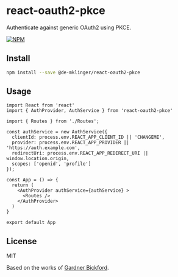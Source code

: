 # react-oauth2-pkce

Authenticate against generic OAuth2 using PKCE.

[![NPM](https://img.shields.io/npm/v/@de-mklinger/react-oauth2-pkce.svg)](https://www.npmjs.com/package/@de-mklinger/react-oauth2-pkce)

## Install

```bash
npm install --save @de-mklinger/react-oauth2-pkce
```

## Usage

```tsx
import React from 'react'
import { AuthProvider, AuthService } from 'react-oauth2-pkce'

import { Routes } from './Routes';

const authService = new AuthService({
  clientId: process.env.REACT_APP_CLIENT_ID || 'CHANGEME',
  provider: process.env.REACT_APP_PROVIDER || 'https://auth.example.com',
  redirectUri: process.env.REACT_APP_REDIRECT_URI || window.location.origin,
  scopes: ['openid', 'profile']
});

const App = () => {
  return (
    <AuthProvider authService={authService} >
      <Routes />
    </AuthProvider>
  )
}

export default App
```

## License

MIT

Based on the works of [Gardner Bickford](https://github.com/gardner).
